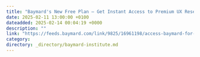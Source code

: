 ```yaml
---
title: "Baymard's New Free Plan — Get Instant Access to Premium UX Research"
date: 2025-02-11 13:00:00 +0100
dateadded: 2025-02-14 00:04:19 +0000
description: ""
link: "https://feeds.baymard.com/link/9825/16961198/access-baymard-for-free"
category:
directory: _directory/baymard-institute.md
---
```

